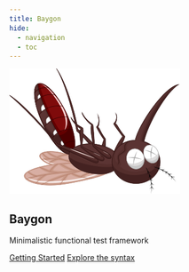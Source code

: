 ```yaml
---
title: Baygon
hide:
  - navigation
  - toc
---
```

<section class="hero">
  <div class="hero__card">
      <img src="baygon.svg" alt="Baygon logo"/>
    <h1 class="hero__title">Baygon</h1>
    <p class="hero__subtitle">Minimalistic functional test framework</p>
    <div class="hero__actions">
      <a class="md-button md-button--primary" href="getting-started/">Getting Started</a>
      <a class="md-button" href="syntax/">Explore the syntax</a>
    </div>
  </div>
</section>
